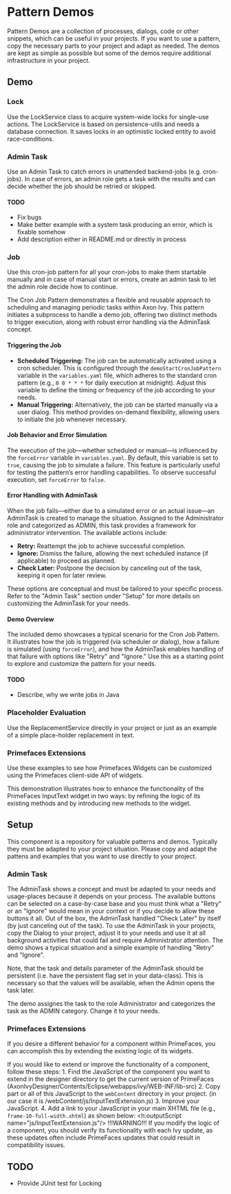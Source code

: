 # Pattern Demos

Pattern Demos are a collection of processes, dialogs, code or other snippets, which can be useful in your projects.
If you want to use a pattern, copy the necessary parts to your project and adapt as needed. The demos are kept
as simple as possible but some of the demos require additional infrastructure in your project.

## Demo

### Lock

Use the LockService class to acquire system-wide locks for single-use actions. The LockService
is based on persistence-utils and needs a database connection. It saves locks in an optimistic
locked entity to avoid race-conditions. 

### Admin Task

Use an Admin Task to catch errors in unattended backend-jobs (e.g. cron-jobs). In case of errors,
an admin role gets a task with the results and can decide whether the job should be retried or skipped.

#### TODO

* Fix bugs
* Make better example with a system task producing an error, which is fixable somehow
* Add description either in README.md or directly in process


### Job

Use this cron-job pattern for all your cron-jobs to make them startable manually and in case of manual start or errors, create an admin task to let the admin role decide how to continue.

The Cron Job Pattern demonstrates a flexible and reusable approach to scheduling and managing periodic tasks within Axon Ivy. This pattern initiates a subprocess to handle a demo job, offering two distinct methods to trigger execution, along with robust error handling via the AdminTask concept.

#### Triggering the Job

- **Scheduled Triggering:** The job can be automatically activated using a cron scheduler. This is configured through the `demoStartCronJobPattern` variable in the `variables.yaml` file, which adheres to the standard cron pattern (e.g., `0 0 * * *` for daily execution at midnight). Adjust this variable to define the timing or frequency of the job according to your needs.
- **Manual Triggering:** Alternatively, the job can be started manually via a user dialog. This method provides on-demand flexibility, allowing users to initiate the job whenever necessary.

#### Job Behavior and Error Simulation

The execution of the job—whether scheduled or manual—is influenced by the `forceError` variable in `variables.yaml`. By default, this variable is set to `true`, causing the job to simulate a failure. This feature is particularly useful for testing the pattern’s error handling capabilities. To observe successful execution, set `forceError` to `false`.

#### Error Handling with AdminTask

When the job fails—either due to a simulated error or an actual issue—an AdminTask is created to manage the situation. Assigned to the Administrator role and categorized as ADMIN, this task provides a framework for administrator intervention. The available actions include:

- **Retry:** Reattempt the job to achieve successful completion.
- **Ignore:** Dismiss the failure, allowing the next scheduled instance (if applicable) to proceed as planned.
- **Check Later:** Postpone the decision by canceling out of the task, keeping it open for later review.

These options are conceptual and must be tailored to your specific process. Refer to the "Admin Task" section under "Setup" for more details on customizing the AdminTask for your needs.

#### Demo Overview

The included demo showcases a typical scenario for the Cron Job Pattern. It illustrates how the job is triggered (via scheduler or dialog), how a failure is simulated (using `forceError`), and how the AdminTask enables handling of that failure with options like "Retry" and "Ignore." Use this as a starting point to explore and customize the pattern for your needs.

#### TODO

* Describe, why we write jobs in Java

### Placeholder Evaluation

Use the ReplacementService directly in your project or just as an example
of a simple place-holder replacement in text. 

### Primefaces Extensions

Use these examples to see how Primefaces Widgets can be customized using the Primefaces client-side API of widgets.

This demonstration illustrates how to enhance the functionality of the PrimeFaces InputText widget in two ways: by refining the logic of its existing methods and by introducing new methods to the widget.

## Setup

This component is a repository for valuable patterns and demos. Typically they must be adapted to your
project situation. Please copy and adapt the pattens and examples that you want to use directly to your project.

### Admin Task

The AdminTask shows a concept and must be adapted to your needs and usage-places because it depends on your
process. The available buttons can be selected on a case-by-case base and you must think what a "Retry"
or an "Ignore" would mean in your context or if you decide to allow these buttons it all. Out of the box, the
AdminTask handled "Check Later" by itself (by just canceling out of the task). To use the AdminTask in
your projects, copy the Dialog to your project, adjust it to your needs and use it at all background
activities that could fail and require Administrator attention. The demo shows a typical situation and
a simple example of handling "Retry" and "Ignore".

Note, that the task and details parameter of the AdminTask should be persistent (i.e. have the persistent
flag set in your data-class). This is necessary so that the values will be available, when the Admin opens
the task later.

The demo assignes the task to the role Administrator and categorizes the task as the ADMIN category.
Change it to your needs.

### Primefaces Extensions 

If you desire a different behavior for a component within PrimeFaces, you can accomplish this by extending the existing logic of its widgets.

If you would like to extend or improve the functionality of a component, follow these steps:
	1. Find the JavaScript of the component you want to extend in the designer directory to get the current version of PrimeFaces (AxonIvyDesigner/Contents/Eclipse/webapps/ivy/WEB-INF/lib-src)
    2. Copy part or all of this JavaScript to the `webContent` directory in your project. (in our case it is /webContent/js/InputTextExtension.js)
    3. Improve your JavaScript.
    4. Add a link to your JavaScript in your main XHTML file (e.g., `frame-10-full-width.xhtml`) as shown below:
        <h:outputScript name="js/InputTextExtension.js"/>
!!!WARNING!!!
If you modify the logic of a component, you should verify its functionality with each Ivy update, as these updates often include PrimeFaces updates that could result in compatibility issues.

## TODO

* Provide JUnit test for Locking